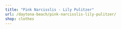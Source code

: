 ```yaml
---
title: "Pink Narcisslis - Lily Pulitzer"
url: /daytona-beach/pink-narcisslis-lily-pulitzer/
shop: clothes
---
```

